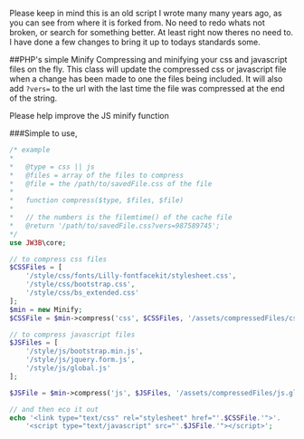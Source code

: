 Please keep in mind this is an old script I wrote many many years ago, as you can see from where it is forked from. No need to redo whats not broken, or search for something better. At least right now theres no need to. I have done a few changes to bring it up to todays standards some.

##PHP's simple Minify
Compressing and minifying your css and javascript files on the fly.
This class will update the compressed css or javascript file when a change has been made to one the files being included.
It will also add `?vers=` to the url with the last time the file was compressed at the end of the string.

Please help improve the JS minify function

###Simple to use,

````php
/* example
*
*	@type = css || js
*	@files = array of the files to compress
*	@file = the /path/to/savedFile.css of the file
*
*	function compress($type, $files, $file)
*
*	// the numbers is the filemtime() of the cache file
*	@return '/path/to/savedFile.css?vers=987589745';
*/
use JW3B\core;

// to compress css files
$CSSFiles = [
	'/style/css/fonts/Lilly-fontfacekit/stylesheet.css',
	'/style/css/bootstrap.css',
	'/style/css/bs_extended.css'
];
$min = new Minify;
$CSSFile = $min->compress('css', $CSSFiles, '/assets/compressedFiles/css.global.min.css');

// to compress javascript files
$JSFiles = [
	'/style/js/bootstrap.min.js',
	'/style/js/jquery.form.js',
	'/style/js/global.js'
];

$JSFile = $min->compress('js', $JSFiles, '/assets/compressedFiles/js.global.min.js');

// and then eco it out
echo '<link type="text/css" rel="stylesheet" href="'.$CSSFile.'">'.
	'<script type="text/javascript" src="'.$JSFile.'"></script>';
````

